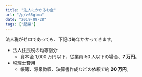 ```yaml
---
title: "法人にかかるお金"
url: "/p/v65gtma"
date: "2019-09-28"
tags: ["起業"]
---
```


法人税がゼロであっても、下記は毎年かかってきます。

- 法人住民税の均等割分
    - 資本金 1,000 万円以下、従業員 50 人以下の場合、**7 万円**。
- 税理士費用
    - 帳簿、源泉徴収、決算書作成などの依頼で約 **20 万円**。

